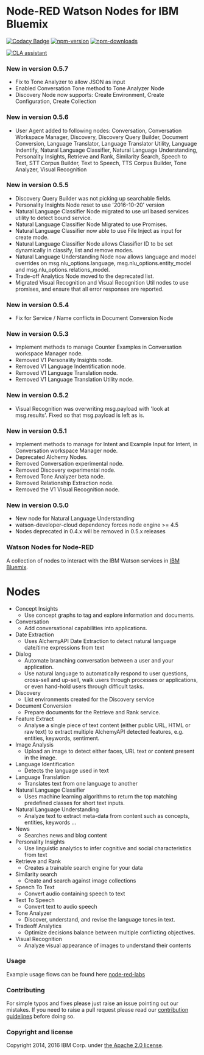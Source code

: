 Node-RED Watson Nodes for IBM Bluemix
=====================================

[![Codacy Badge](https://api.codacy.com/project/badge/Grade/4f98536040924add9da4ca1deecb72b4)](https://www.codacy.com/app/BetaWorks-NodeRED-Watson/node-red-node-watson?utm_source=github.com&amp;utm_medium=referral&amp;utm_content=watson-developer-cloud/node-red-node-watson&amp;utm_campaign=Badge_Grade)
[![npm-version](https://img.shields.io/npm/v/node-red-node-watson.svg)](https://www.npmjs.com/package/node-red-node-watson)
[![npm-downloads](https://img.shields.io/npm/dm/node-red-node-watson.svg)](https://www.npmjs.com/package/node-red-node-watson)

<a href="https://cla-assistant.io/watson-developer-cloud/node-red-node-watson"><img src="https://cla-assistant.io/readme/badge/watson-developer-cloud/node-red-node-watson" alt="CLA assistant" /></a>

### New in version 0.5.7
- Fix to Tone Analyzer to allow JSON as input
- Enabled Conversation Tone method to Tone Analyzer Node
- Discovery Node now supports: Create Environment, Create Configuration,
Create Collection

### New in version 0.5.6
- User Agent added to following nodes: Conversation, Conversation Workspace Manager,
Discovery, Discovery Query Builder, Document Conversion, Language Translator,
Language Translator Utility, Language Indentify, Natural Language Classifier,
Natural Language Understanding, Personality Insights, Retrieve and Rank,
Similarity Search, Speech to Text, STT Corpus Builder, Text to Speech,
TTS Corpus Builder, Tone Analyzer, Visual Recognition

### New in version 0.5.5
- Discovery Query Builder was not picking up searchable fields.
- Personality Insights Node reset to use '2016-10-20' version
- Natural Language Classifier Node migrated to use url based services utility to detect bound service.
- Natural Language Classifier Node Migrated to use Promises.
- Natural Language Classifier now able to use File Inject as input for create mode.
- Natural Language Classifier Node allows Classifier ID to be set dynamically in classify, list and remove modes.
- Natural Language Understanding Node now allows language and model overrides on
msg.nlu_options.language, msg.nlu_options.entity_model and msg.nlu_options.relations_model.
- Trade-off Analytics Node moved to the deprecated list.
- Migrated Visual Recognition and Visual Recognition Util nodes to use promises, and
ensure that all error responses are reported.

### New in version 0.5.4
- Fix for Service / Name conflicts in Document Conversion Node

### New in version 0.5.3
- Implement methods to manage Counter Examples in
Conversation workspace Manager node.
- Removed V1 Personality Insights node.
- Removed V1 Language Indentification node.
- Removed V1 Language Translation node.
- Removed V1 Language Translation Utility node.

### New in version 0.5.2
- Visual Recognition was overwriting msg.payload with 'look at msg.results'. Fixed
so that msg.payload is left as is.

### New in version 0.5.1
- Implement methods to manage for Intent and Example Input for Intent, in
Conversation workspace Manager node.
- Deprecated Alchemy Nodes.
- Removed Conversation experimental node.
- Removed Discovery experimental node.
- Removed Tone Analyzer beta node.
- Removed Relationship Extraction node.
- Removed the V1 Visual Recognition node.

### New in version 0.5.0
- New node for Natural Language Understanding
- watson-developer-cloud dependency forces node engine >= 4.5
- Nodes deprecated in 0.4.x will be removed in 0.5.x releases


### Watson Nodes for Node-RED
A collection of nodes to interact with the IBM Watson services in [IBM Bluemix](http://bluemix.net).

# Nodes

- Concept Insights
    - Use concept graphs to tag and explore information and documents.
- Conversation
    - Add conversational capabilities into applications.
- Date Extraction
    - Uses AlchemyAPI Date Extraction to detect natural language date/time expressions from text
- Dialog
    - Automate branching conversation between a user and your application.
    - Use natural language to automatically respond to user questions, cross-sell and up-sell, walk users through processes or applications, or even hand-hold users through difficult tasks.
- Discovery
    - List environments created for the Discovery service
- Document Conversion
    - Prepare documents for the Retrieve and Rank service.
- Feature Extract
    - Analyse a single piece of text content (either public URL, HTML or raw text)
      to extract multiple AlchemyAPI detected features, e.g. entities, keywords,
      sentiment.           
- Image Analysis
    - Upload an image to detect either faces, URL text or
      content present in the image.
- Language Identification
    - Detects the language used in text
- Language Translation
    - Translates text from one language to another    
- Natural Language Classifier
    - Uses machine learning algorithms to return the top matching predefined classes for short text inputs.
- Natural Language Understanding
    - Analyze text to extract meta-data from content such as concepts, entities, keywords ...
- News
    - Searches news and blog content    
- Personality Insights
    - Use linguistic analytics to infer cognitive and social characteristics from text
- Retrieve and Rank
    - Creates a trainable search engine for your data  
- Similarity search
    - Create and search against image collections  
- Speech To Text
    - Convert audio containing speech to text
- Text To Speech
    - Convert text to audio speech
- Tone Analyzer
    - Discover, understand, and revise the language tones in text.
- Tradeoff Analytics
    - Optimize decisions balance between multiple conflicting objectives.
- Visual Recognition
    - Analyze visual appearance of images to understand their contents

### Usage
Example usage flows can be found here [node-red-labs](https://github.com/watson-developer-cloud/node-red-labs)

### Contributing

For simple typos and fixes please just raise an issue pointing out our mistakes.
If you need to raise a pull request please read our [contribution guidelines](https://github.com/watson-developer-cloud/node-red-node-watson/blob/master/CONTRIBUTING.md)
before doing so.

### Copyright and license

Copyright 2014, 2016 IBM Corp. under [the Apache 2.0 license](LICENSE).
